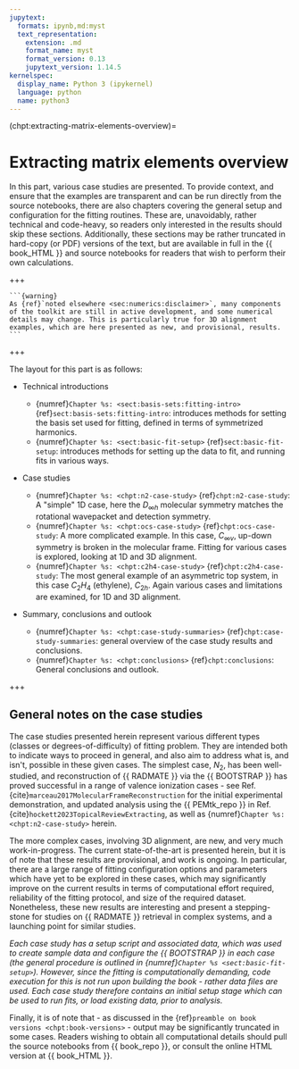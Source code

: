 ```yaml
---
jupytext:
  formats: ipynb,md:myst
  text_representation:
    extension: .md
    format_name: myst
    format_version: 0.13
    jupytext_version: 1.14.5
kernelspec:
  display_name: Python 3 (ipykernel)
  language: python
  name: python3
---
```


(chpt:extracting-matrix-elements-overview)=
# Extracting matrix elements overview

In this part, various case studies are presented. To provide context, and ensure that the examples are transparent and can be run directly from the source notebooks, there are also chapters covering the general setup and configuration for the fitting routines. These are, unavoidably, rather technical and code-heavy, so readers only interested in the results should skip these sections. Additionally, these sections may be rather truncated in hard-copy (or PDF) versions of the text, but are available in full in the {{ book_HTML }} and source notebooks for readers that wish to perform their own calculations.

+++

````{margin}
```{warning}
As {ref}`noted elsewhere <sec:numerics:disclaimer>`, many components of the toolkit are still in active development, and some numerical details may change. This is particularly true for 3D alignment examples, which are here presented as new, and provisional, results.
```
````

+++

The layout for this part is as follows:

- Technical introductions
   - {numref}`Chapter %s: <sect:basis-sets:fitting-intro>` {ref}`sect:basis-sets:fitting-intro`: introduces methods for setting the basis set used for fitting, defined in terms of symmetrized harmonics.
   - {numref}`Chapter %s: <sect:basic-fit-setup>` {ref}`sect:basic-fit-setup`: introduces methods for setting up the data to fit, and running fits in various ways.
   
- Case studies
   - {numref}`Chapter %s: <chpt:n2-case-study>` {ref}`chpt:n2-case-study`: A "simple" 1D case, here the $D_{\infty h}$ molecular symmetry matches the rotational wavepacket and detection symmetry.
   - {numref}`Chapter %s: <chpt:ocs-case-study>` {ref}`chpt:ocs-case-study`: A more complicated example. In this case, $C_{\infty v}$, up-down symmetry is broken in the molecular frame. Fitting for various cases is explored, looking at 1D and 3D alignment.
   - {numref}`Chapter %s: <chpt:c2h4-case-study>` {ref}`chpt:c2h4-case-study`: The most general example of an asymmetric top system, in this case $C_2H_4$ (ethylene), $C_{2h}$. Again various cases and limitations are examined, for 1D and 3D alignment.
   
- Summary, conclusions and outlook
   - {numref}`Chapter %s: <chpt:case-study-summaries>` {ref}`chpt:case-study-summaries`: general overview of the case study results and conclusions.
   - {numref}`Chapter %s: <chpt:conclusions>` {ref}`chpt:conclusions`: General conclusions and outlook.

+++

## General notes on the case studies

The case studies presented herein represent various different types (classes or degrees-of-difficulty) of fitting problem. They are intended both to indicate ways to proceed in general, and also aim to address what is, and isn't, possible in these given cases. The simplest case, $N_2$, has been well-studied, and reconstruction of {{ RADMATE }} via the {{ BOOTSTRAP }} has proved successful in a range of valence ionization cases - see Ref. {cite}`marceau2017MolecularFrameReconstruction` for the initial experimental demonstration, and updated analysis using the {{ PEMtk_repo }} in Ref. {cite}`hockett2023TopicalReviewExtracting`, as well as {numref}`Chapter %s: <chpt:n2-case-study>` herein.

The more complex cases, involving 3D alignment, are new, and very much work-in-progress. The current state-of-the-art is presented herein, but it is of note that these results are provisional, and work is ongoing. In particular, there are a large range of fitting configuration options and parameters which have yet to be explored in these cases, which may significantly improve on the current results in terms of computational effort required, reliability of the fitting protocol, and size of the required dataset. Nonetheless, these new results are interesting and present a stepping-stone for studies on {{ RADMATE }} retrieval in complex systems, and a launching point for similar studies.

*Each case study has a setup script and associated data, which was used to create sample data and configure the {{ BOOTSTRAP }} in each case (the general procedure is outlined in {numref}`Chapter %s <sect:basic-fit-setup>`). However, since the fitting is computationally demanding, code execution for this is not run upon building the book - rather data files are used. Each case study therefore contains an initial setup stage which can be used to run fits, or load existing data, prior to analysis.*

Finally, it is of note that - as discussed in the {ref}`preamble on book versions <chpt:book-versions>` - output may be significantly truncated in some cases. Readers wishing to obtain all computational details should pull the source notebooks from {{ book_repo }}, or consult the online HTML version at {{ book_HTML }}.

